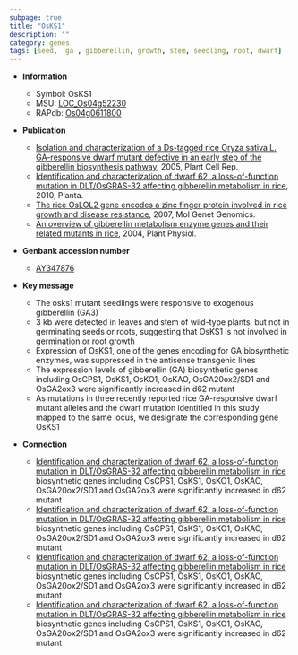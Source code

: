 ```yaml
---
subpage: true
title: "OsKS1"
description: ""
category: genes
tags: [seed,  ga , gibberellin, growth, stem, seedling, root, dwarf]
---
```


* **Information**  
    + Symbol: OsKS1  
    + MSU: [LOC_Os04g52230](http://rice.plantbiology.msu.edu/cgi-bin/ORF_infopage.cgi?orf=LOC_Os04g52230)  
    + RAPdb: [Os04g0611800](http://rapdb.dna.affrc.go.jp/viewer/gbrowse_details/irgsp1?name=Os04g0611800)  

* **Publication**  
    + [Isolation and characterization of a Ds-tagged rice Oryza sativa L. GA-responsive dwarf mutant defective in an early step of the gibberellin biosynthesis pathway](http://www.ncbi.nlm.nih.gov/pubmed?term=Isolation+and+characterization+of+a+Ds-tagged+rice+Oryza+sativa+L.+GA-responsive+dwarf+mutant+defective+in+an+early+step+of+the+gibberellin+biosynthesis+pathway%5BTitle%5D), 2005, Plant Cell Rep.
    + [Identification and characterization of dwarf 62, a loss-of-function mutation in DLT/OsGRAS-32 affecting gibberellin metabolism in rice](http://www.ncbi.nlm.nih.gov/pubmed?term=Identification+and+characterization+of+dwarf+62,+a+loss-of-function+mutation+in+DLT/OsGRAS-32+affecting+gibberellin+metabolism+in+rice%5BTitle%5D), 2010, Planta.
    + [The rice OsLOL2 gene encodes a zinc finger protein involved in rice growth and disease resistance](http://www.ncbi.nlm.nih.gov/pubmed?term=The+rice+OsLOL2+gene+encodes+a+zinc+finger+protein+involved+in+rice+growth+and+disease+resistance%5BTitle%5D), 2007, Mol Genet Genomics.
    + [An overview of gibberellin metabolism enzyme genes and their related mutants in rice](http://www.ncbi.nlm.nih.gov/pubmed?term=An+overview+of+gibberellin+metabolism+enzyme+genes+and+their+related+mutants+in+rice%5BTitle%5D), 2004, Plant Physiol.

* **Genbank accession number**  
    + [AY347876](http://www.ncbi.nlm.nih.gov/nuccore/AY347876)

* **Key message**  
    + The osks1 mutant seedlings were responsive to exogenous gibberellin (GA3)
    + 3 kb were detected in leaves and stem of wild-type plants, but not in germinating seeds or roots, suggesting that OsKS1 is not involved in germination or root growth
    + Expression of OsKS1, one of the genes encoding for GA biosynthetic enzymes, was suppressed in the antisense transgenic lines
    + The expression levels of gibberellin (GA) biosynthetic genes including OsCPS1, OsKS1, OsKO1, OsKAO, OsGA20ox2/SD1 and OsGA2ox3 were significantly increased in d62 mutant
    + As mutations in three recently reported rice GA-responsive dwarf mutant alleles and the dwarf mutation identified in this study mapped to the same locus, we designate the corresponding gene OsKS1

* **Connection**  
    + [Identification and characterization of dwarf 62, a loss-of-function mutation in DLT/OsGRAS-32 affecting gibberellin metabolism in rice](GA) biosynthetic genes including OsCPS1, OsKS1, OsKO1, OsKAO, OsGA20ox2/SD1 and OsGA2ox3 were significantly increased in d62 mutant
    + [Identification and characterization of dwarf 62, a loss-of-function mutation in DLT/OsGRAS-32 affecting gibberellin metabolism in rice](GA) biosynthetic genes including OsCPS1, OsKS1, OsKO1, OsKAO, OsGA20ox2/SD1 and OsGA2ox3 were significantly increased in d62 mutant
    + [Identification and characterization of dwarf 62, a loss-of-function mutation in DLT/OsGRAS-32 affecting gibberellin metabolism in rice](GA) biosynthetic genes including OsCPS1, OsKS1, OsKO1, OsKAO, OsGA20ox2/SD1 and OsGA2ox3 were significantly increased in d62 mutant
    + [Identification and characterization of dwarf 62, a loss-of-function mutation in DLT/OsGRAS-32 affecting gibberellin metabolism in rice](GA) biosynthetic genes including OsCPS1, OsKS1, OsKO1, OsKAO, OsGA20ox2/SD1 and OsGA2ox3 were significantly increased in d62 mutant



